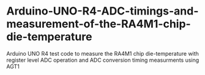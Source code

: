 # Arduino-UNO-R4-ADC-timings-and-measurement-of-the-RA4M1-chip-die-temperature
Arduino UNO R4 test code to measure the RA4M1 chip die-temperature with register level ADC operation and ADC conversion timing measurments using AGT1
